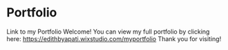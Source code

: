 # Portfolio
Link to my Portfolio
Welcome! You can view my full portfolio by clicking here: https://edithbyapati.wixstudio.com/myportfolio
Thank you for visiting!
